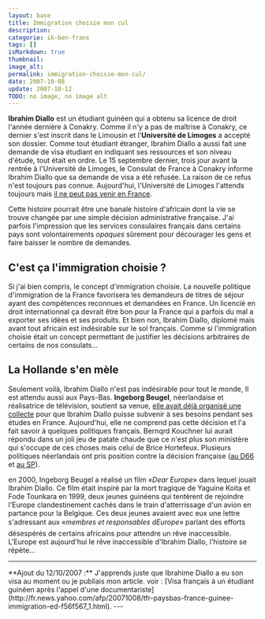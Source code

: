 ```yaml
---
layout: base
title: Immigration choisie mon cul
description: 
categorie: ik-ben-frans
tags: []
isMarkdown: true
thumbnail: 
image_alt: 
permalink: immigration-choisie-mon-cul/
date: 2007-10-08
update: 2007-10-12
TODO: no image, no image alt
---
```




**Ibrahim Diallo** est un étudiant guinéen qui a obtenu sa licence de droit l'année dernière à  Conakry. Comme il n'y a pas de maîtrise à Conakry, ce dernier s'est inscrit dans le Limousin et l'**Université de Limoges** a accepté son dossier. Comme tout étudiant étranger, Ibrahim Diallo a aussi fait une demande de visa étudiant en indiquant ses ressources et son niveau d'étude, tout était en ordre. Le 15 septembre dernier, trois jour avant la rentrée à l'Université de Limoges, le Consulat de France à Conakry informe Ibrahim Diallo que sa demande de visa a été refusée. La raison de ce refus n'est toujours pas connue. Aujourd'hui, l'Université de Limoges l'attends toujours mais [il ne peut pas venir en France](http://www.volkskrant.nl/buitenland/article461910.ece).

Cette histoire pourrait être une banale histoire d'africain dont la vie se trouve changée par une simple décision administrative française. J'ai parfois l'impression que les services consulaires français dans certains pays sont volontairements *opaques* sûrement pour décourager les gens et faire baisser le nombre de demandes.

## C'est ça l'immigration choisie ?

Si j'ai bien compris, le concept d'immigration choisie. La nouvelle politique d'immigration de la France favorisera les demandeurs de titres de séjour ayant des compétences reconnues et demandées en France. Un licencié en droit internationnal ça devrait être bon pour la France qui a parfois du mal a exporter ses idées et ses produits. Et bien non, Ibrahim Diallo, diplomé mais avant tout africain est indésirable sur le sol français. Comme si l'immigration choisie était un concept permettant de justifier les décisions arbitraires de certains de nos consulats...

## La Hollande s'en mèle

Seulement voilà, Ibrahim Diallo n'est pas indésirable pour tout le monde, Il est attendu aussi aux Pays-Bas. **Ingeborg Beugel**, néerlandaise et réalisatrice de télévision, soutient sa venue, [elle avait déjà organisé une collecte](http://www.nimba.nl/en/yaguinefodestudyproject/projectletters/letteribrahimadiallo.html) pour que Ibrahim Diallo puisse subvenir à ses besoins pendant ses études en France. Aujourd'hui, elle ne comprend pas cette décision et l'a fait savoir à quelques politiques français. Bernqrd Kouchner lui aurait répondu dans un joli jeu de patate chaude que ce n'est plus son ministère qui s'occupe de ces choses mais celui de Brice Hortefeux. Plusieurs politiques néerlandais ont pris position contre la décision française ([au D66](http://www.d66.nl/9359000/1/j9vvhc6cwgbojx9/vg09ll3f8zzn) et [au SP](http://anjameulenbelt.sp.nl/weblog/2007/07/30/bedelen-voor-ibrahime/#more-6404)).

en 2000, Ingeborg Beugel a réalisé un film «*Dear Europe*» dans lequel jouait Ibrahim Diallo. Ce film était inspiré par la mort tragique de Yaguine Koita et Fode Tounkara en 1999, deux jeunes guinéens qui tentèrent de rejoindre l'Europe clandestinement cachés dans le train d'atterrissage d'un avion en partance pour la Belgique. Ces deux jeunes avaient avec eux une lettre s'adressant aux «*membres et responsables dEurope*» parlant des efforts désespérés de certains africains pour attendre un rêve inaccessible. L'Europe est aujourd'hui le rêve inaccessible d'Ibrahim Diallo, l'histoire se répète...

<!-- HTML -->
<hr/>
<!-- / HTML -->
**Ajout du 12/10/2007 :** J'apprends juste que Ibrahime Diallo a eu son visa au moment ou je publiais mon article.  
voir : [Visa français à un étudiant guinéen après l'appel d'une documentariste](http://fr.news.yahoo.com/afp/20071008/tfr-paysbas-france-guinee-immigration-ed-f56f567_1.html).
---
<!-- post notes:
http://www.expatica.com/actual/article.asp?subchannel_id=19&story_id=43989 
visa accorde 8 octobre
http://www.romandie.com/infos/news2/071008145359.v8swscnc.asp 
http://www.bert-bakker.nl/ 
http://www.nimba.nl/en/yaguinefodestudyproject/projectletters/letteribrahimadiallo.html
--->
